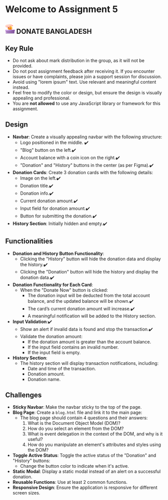 # Welcome to Assignment 5

## <img width=30px src="assets/logo.png"/> DONATE BANGLADESH

## Key Rule

- Do not ask about mark distribution in the group, as it will not be provided.
- Do not post assignment feedback after receiving it. If you encounter issues or have complaints, please join a support session for discussion.
- Avoid using "lorem ipsum" text. Use relevant and meaningful content instead.
- Feel free to modify the color or design, but ensure the design is visually appealing and professional.
- You are **not allowed** to use any JavaScript library or framework for this assignment.

## Design

- **Navbar**: Create a visually appealing navbar with the following structure:
  - Logo positioned in the middle. ✔️
  - "Blog" button on the left.✔️
  - Account balance with a coin icon on the right.✔️
  - "Donation" and "History" buttons in the center (as per Figma).✔️
- **Donation Cards**: Create 3 donation cards with the following details:
  - Image on the left.✔️
  - Donation title.✔️
  - Donation info.✔️
  - Current donation amount.✔️
  - Input field for donation amount.✔️
  - Button for submitting the donation.✔️
- **History Section**: Initially hidden and empty.✔️

## Functionalities

- **Donation and History Button Functionality**:
  - Clicking the "History" button will hide the donation data and display the history.✔️
  - Clicking the "Donation" button will hide the history and display the donation data.✔️
- **Donation Functionality for Each Card**:
  - When the "Donate Now" button is clicked:
    - The donation input will be deducted from the total account balance, and the updated balance will be shown.✔️
    - The card’s current donation amount will increase.✔️
    - A meaningful notification will be added to the History section.
- **Input Validation**:✔️
  - Show an alert if invalid data is found and stop the transaction.✔️
  - Validate the donation amount:
    - If the donation amount is greater than the account balance.
    - If the input field contains an invalid number.
    - If the input field is empty.
- **History Section**:
  - The history section will display transaction notifications, including:
    - Date and time of the transaction.
    - Donation amount.
    - Donation name.

## Challenges

- **Sticky Navbar**: Make the navbar sticky to the top of the page.
- **Blog Page**: Create a `blog.html` file and link it to the main page:
  - The blog page should contain 4 questions and their answers:
    1. What is the Document Object Model (DOM)?
    2. How do you select an element from the DOM?
    3. What is event delegation in the context of the DOM, and why is it useful?
    4. How do you manipulate an element's attributes and styles using the DOM?
- **Toggle Active Status**: Toggle the active status of the "Donation" and "History" buttons:
  - Change the button color to indicate when it's active.
- **Static Modal**: Display a static modal instead of an alert on a successful donation.
- **Reusable Functions**: Use at least 2 common functions.
- **Responsive Design**: Ensure the application is responsive for different screen sizes.
